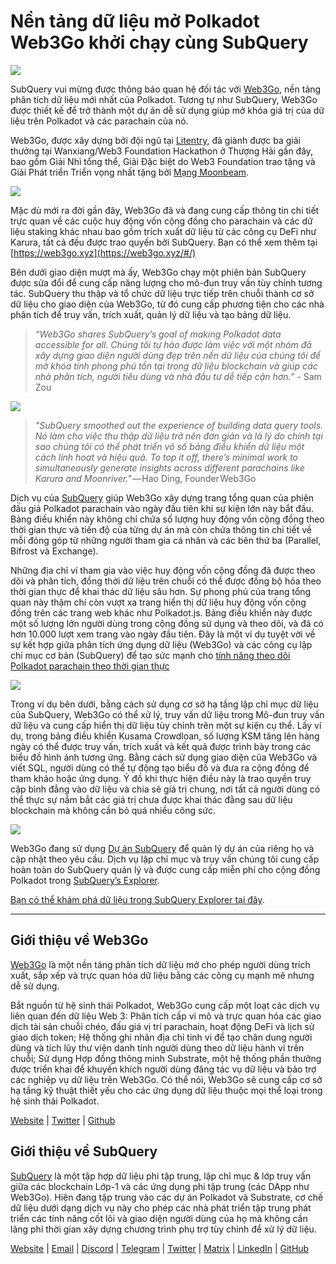 # Nền tảng dữ liệu mở Polkadot Web3Go khởi chạy cùng SubQuery

![](https://cdn-images-1.medium.com/max/800/1*LVZ_xKn_K5DlTSxqTr-2BA.png)

SubQuery vui mừng được thông báo quan hệ đối tác với [Web3Go](https://www.web3go.xyz/), nền tảng phân tích dữ liệu mới nhất của Polkadot. Tương tự như SubQuery, Web3Go được thiết kế để trở thành một dự án dễ sử dụng giúp mở khóa giá trị của dữ liệu trên Polkadot và các parachain của nó.

Web3Go, được xây dựng bởi đội ngũ tại [Litentry](https://www.litentry.com/), đã giành được ba giải thưởng tại Wanxiang/Web3 Foundation Hackathon ở Thượng Hải gần đây, bao gồm Giải Nhì tổng thể, Giải Đặc biệt do Web3 Foundation trao tặng và Giải Phát triển Triển vọng nhất tặng bởi [Mạng Moonbeam](https://moonbeam.network/).

![](https://cdn-images-1.medium.com/max/800/1*QOng9s-Mc62WBElrj6KBmg.gif)

Mặc dù mới ra đời gần đây, Web3Go đã và đang cung cấp thông tin chi tiết trực quan về các cuộc huy động vốn cộng đồng cho parachain và các dữ liệu staking khác nhau bao gồm trích xuất dữ liệu từ các công cụ DeFi như Karura, tất cả đều được trao quyền bởi SubQuery. Bạn có thể xem thêm tại [https://web3go.xyz](https://web3go.xyz/#/)

Bên dưới giao diện mượt mà ấy, Web3Go chạy một phiên bản SubQuery được sửa đổi để cung cấp năng lượng cho mô-đun truy vấn tùy chỉnh tương tác. SubQuery thu thập và tổ chức dữ liệu trực tiếp trên chuỗi thành cơ sở dữ liệu cho giao diện của Web3Go, từ đó cung cấp phương tiện cho các nhà phân tích để truy vấn, trích xuất, quản lý dữ liệu và tạo bảng dữ liệu.

> _“Web3Go shares SubQuery’s goal of making Polkadot data accessible for all. Chúng tôi tự hào được làm việc với một nhóm đã xây dựng giao diện người dùng đẹp trên nền dữ liệu của chúng tôi để mở khóa tính phong phú tồn tại trong dữ liệu blockchain và giúp các nhà phân tích, người tiêu dùng và nhà đầu tư dễ tiếp cận hơn.”_ - Sam Zou

![](https://cdn-images-1.medium.com/max/800/1*v2Ip-qCB6hkiNiEPY32hrw.png)

> *"SubQuery smoothed out the experience of building data query tools. Nó làm cho việc thu thập dữ liệu trở nên đơn giản và là lý do chính tại sao chúng tôi có thể phát triển vô số bảng điều khiển dữ liệu một cách linh hoạt và hiệu quả. To top it off, there’s minimal work to simultaneously generate insights across different parachains like Karura and Moonriver."* — Hao Ding, Founder Web3Go

Dịch vụ của [SubQuery](https://subquery.network/) giúp Web3Go xây dựng trang tổng quan của phiên đấu giá Polkadot parachain vào ngày đầu tiên khi sự kiện lớn này bắt đầu. Bảng điều khiển này không chỉ chứa số lượng huy động vốn cộng đồng theo thời gian thực và tiến độ của từng dự án mà còn chứa thông tin chi tiết về mỗi đóng góp từ những người tham gia cá nhân và các bên thứ ba (Parallel, Bifrost và Exchange).

Những địa chỉ ví tham gia vào việc huy động vốn cộng đồng đã được theo dõi và phân tích, đồng thời dữ liệu trên chuỗi có thể được đồng bộ hóa theo thời gian thực để khai thác dữ liệu sâu hơn. Sự phong phú của trang tổng quan này thậm chí còn vượt xa trang hiển thị dữ liệu huy động vốn cộng đồng trên các trang web khác như Polkadot.js. Bảng điều khiển này được một số lượng lớn người dùng trong cộng đồng sử dụng và theo dõi, và đã có hơn 10.000 lượt xem trang vào ngày đầu tiên. Đây là một ví dụ tuyệt vời về sự kết hợp giữa phân tích ứng dụng dữ liệu (Web3Go) và các công cụ lập chỉ mục cơ bản (SubQuery) để tạo sức mạnh cho [tính năng theo dõi Polkadot parachain theo thời gian thực](https://web3go.xyz/#/ParaChainProfiler4Polkadot?chainType=Polkadot)

![](https://cdn-images-1.medium.com/max/800/1*XM2TalsUm1Z93lV5zFMf9w.png)

Trong ví dụ bên dưới, bằng cách sử dụng cơ sở hạ tầng lập chỉ mục dữ liệu của SubQuery, Web3Go có thể xử lý, truy vấn dữ liệu trong Mô-đun truy vấn dữ liệu và cung cấp hiển thị dữ liệu tùy chỉnh trên một sự kiện cụ thể. Lấy ví dụ, trong bảng điều khiển Kusama Crowdloan, số lượng KSM tăng lên hàng ngày có thể được truy vấn, trích xuất và kết quả được trình bày trong các biểu đồ hình ảnh tương ứng. Bằng cách sử dụng giao diện của Web3Go và viết SQL, người dùng có thể tự động tạo biểu đồ và đưa ra cộng đồng để tham khảo hoặc ứng dụng. Ý đồ khi thực hiện điều này là trao quyền truy cập bình đẳng vào dữ liệu và chia sẻ giá trị chung, nơi tất cả người dùng có thể thực sự nắm bắt các giá trị chưa được khai thác đằng sau dữ liệu blockchain mà không cần bỏ quá nhiều công sức.

![](https://cdn-images-1.medium.com/max/800/1*Z2g_zEFqOJ3T_2BDDDZT4A.png)

Web3Go đang sử dụng [Dự án SubQuery](https://project.subquery.network/) để quản lý dự án của riêng họ và cập nhật theo yêu cầu. Dịch vụ lập chỉ mục và truy vấn chúng tôi cung cấp hoàn toàn do SubQuery quản lý và được cung cấp miễn phí cho cộng đồng Polkadot trong [SubQuery’s Explorer](https://explorer.subquery.network/).

[Bạn có thể khám phá dữ liệu trong SubQuery Explorer tại đây](https://explorer.subquery.network/subquery/bianyunjian/polkadot-crowdloans).

---

## Giới thiệu về Web3Go

[Web3Go](https://www.web3go.xyz/) là một nền tảng phân tích dữ liệu mở cho phép người dùng trích xuất, sắp xếp và trực quan hóa dữ liệu bằng các công cụ mạnh mẽ nhưng dễ sử dụng.

Bắt nguồn từ hệ sinh thái Polkadot, Web3Go cung cấp một loạt các dịch vụ liên quan đến dữ liệu Web 3: Phân tích cấp vi mô và trực quan hóa các giao dịch tài sản chuỗi chéo, đấu giá vị trí parachain, hoạt động DeFi và lịch sử giao dịch token; Hệ thống ghi nhãn địa chỉ tinh vi để tạo chân dung người dùng và tích lũy thư viện danh tính người dùng theo dữ liệu hành vi trên chuỗi; Sử dụng Hợp đồng thông minh Substrate, một hệ thống phần thưởng được triển khai để khuyến khích người dùng đăng tác vụ dữ liệu và bảo trợ các nghiệp vụ dữ liệu trên Web3Go. Có thể nói, Web3Go sẽ cung cấp cơ sở hạ tầng kỹ thuật thiết yếu cho các ứng dụng dữ liệu thuộc mọi thể loại trong hệ sinh thái Polkadot.

[Website](https://web3go.xyz/#/) | [Twitter](http://twitter.com/web3go) | [Github](https://github.com/web3go-xyz)

## Giới thiệu về SubQuery

[SubQuery](https://subquery.network/) là một tập hợp dữ liệu phi tập trung, lập chỉ mục & lớp truy vấn giữa các blockchain Lớp-1 và các ứng dụng phi tập trung (các DApp như Web3Go). Hiện đang tập trung vào các dự án Polkadot và Substrate, cơ chế dữ liệu dưới dạng dịch vụ này cho phép các nhà phát triển tập trung phát triển các tính năng cốt lõi và giao diện người dùng của họ mà không cần lãng phí thời gian xây dựng chương trình phụ trợ tùy chỉnh để xử lý dữ liệu.

[Website](https://subquery.network/) | [Email](mailto:hello@subquery.network) | [Discord](https://discord.com/invite/78zg8aBSMG) | [Telegram](https://t.me/subquerynetwork) | [Twitter](https://twitter.com/subquerynetwork) | [Matrix](https://matrix.to/#/#subquery:matrix.org) | [LinkedIn](https://www.linkedin.com/company/subquery) | [GitHub](https://github.com/subquery)
